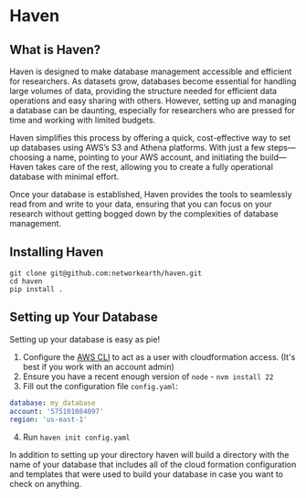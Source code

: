 # Haven

## What is Haven?

Haven is designed to make database management accessible and efficient for researchers. As datasets grow, databases become essential for handling large volumes of data, providing the structure needed for efficient data operations and easy sharing with others. However, setting up and managing a database can be daunting, especially for researchers who are pressed for time and working with limited budgets.

Haven simplifies this process by offering a quick, cost-effective way to set up databases using AWS’s S3 and Athena platforms. With just a few steps—choosing a name, pointing to your AWS account, and initiating the build—Haven takes care of the rest, allowing you to create a fully operational database with minimal effort.

Once your database is established, Haven provides the tools to seamlessly read from and write to your data, ensuring that you can focus on your research without getting bogged down by the complexities of database management.

## Installing Haven

```
git clone git@github.com:networkearth/haven.git
cd haven
pip install .
```

## Setting up Your Database

Setting up your database is easy as pie! 

1. Configure the [AWS CLI](https://aws.amazon.com/cli/) to act as a user with cloudformation access. (It's best if you work with an account admin)
2. Ensure you have a recent enough version of `node` - `nvm install 22`
3. Fill out the configuration file `config.yaml`:

```yaml
database: my_database
account: '575101084097'
region: 'us-east-1'
```

4. Run `haven init config.yaml`

In addition to setting up your directory haven will build a directory with the name of your database that includes all of the cloud formation configuration and templates that were used to build your database in case you want to check on anything. 


